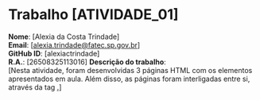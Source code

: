  # Trabalho [ATIVIDADE_01]
 **Nome**: [Alexia da Costa Trindade]  
**Email**: [alexia.trindade@fatec.sp.gov.br]  
**GitHub ID**: [alexiactrindade]  
**R.A.**: [26508325113016]
 **Descrição do trabalho**:  
[Nesta atividade, foram desenvolvidas 3 páginas HTML com os elementos apresentados em aula. Além disso, as páginas foram interligadas entre si, através da tag <a href>.]